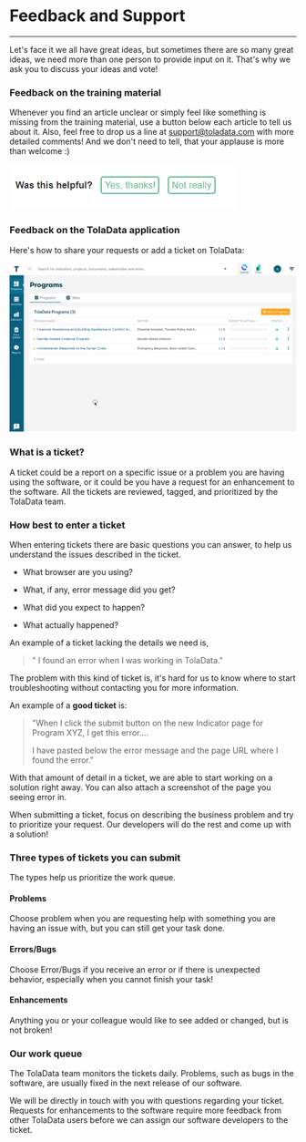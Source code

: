 # Feedback and Support

---

Let's face it we all have great ideas, but sometimes there are so many great ideas, we need more than one person to provide input on it. That's why we ask you to discuss your ideas and vote!

### Feedback on the training material 

Whenever you find an article unclear or simply feel like something is missing from the training material, use a button below each article to tell us about it. Also, feel free to drop us a line at [support@toladata.com](mailto:support@toladata.com) with more detailed comments! And we don't need to tell, that your applause is more than welcome :) 

![](/en/assets/was_this.PNG) 

### Feedback on the TolaData application

Here's how to share your requests or add a ticket on TolaData:

![](/en/assets/ticketing.gif) 

### **What is a ticket?**

A ticket could be a report on a specific issue or a problem you are having using the software, or it could be you have a request for an enhancement to the software. All the tickets are reviewed, tagged, and prioritized by the TolaData team.

### **How best to enter a ticket**

When entering tickets there are basic questions you can answer, to help us understand the issues described in the ticket.

* What browser are you using?

* What, if any, error message did you get?

* What did you expect to happen?

* What actually happened?

An example of a ticket lacking the details we need is, 

> " I found an error when I was working in TolaData."

The problem with this kind of ticket is, it's hard for us to know where to start troubleshooting without contacting you for more information.

An example of a **good ticket** is:

> "When I click the submit button on the new Indicator page for Program XYZ,  I get this error....
>
> I have pasted below the error message and the page URL where I found the error."

With that amount of detail in a ticket, we are able to start working on a solution right away. You can also attach a screenshot of the page you seeing error in.

When submitting a ticket, focus on describing the business problem and try to prioritize your request. Our developers will do the rest and come up with a solution!

### **Three types of tickets you can submit**

The types help us prioritize the work queue.

#### **Problems**

Choose problem when you are requesting help with something you are having an issue with, but you can still get your task done.

#### **Errors/Bugs**

Choose Error/Bugs if you receive an error or if there is unexpected behavior, especially when you cannot finish your task!

#### **Enhancements**

Anything you or your colleague would like to see added or changed, but is not broken!

### Our work queue

The TolaData team monitors the tickets daily. Problems, such as bugs in the software, are usually fixed in the next release of our software.

We will be directly in touch with you with questions regarding your ticket. Requests for enhancements to the software require more feedback from other TolaData users before we can assign our software developers to the ticket.